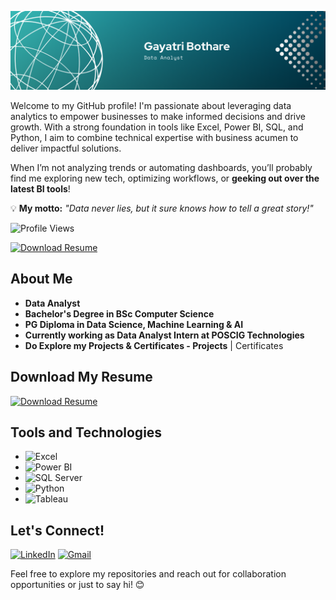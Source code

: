 ![Gayatri Bothare - Data Analyst](https://github.com/GayatriBothare/Banner/blob/main/Banner%20.png)

Welcome to my GitHub profile! I'm passionate about leveraging data analytics to empower businesses to make informed decisions and drive growth. With a strong foundation in tools like Excel, Power BI, SQL, and Python, I aim to combine technical expertise with business acumen to deliver impactful solutions.

When I’m not analyzing trends or automating dashboards, you’ll probably find me exploring new tech, optimizing workflows, or **geeking out over the latest BI tools**! 

💡 **My motto:** *"Data never lies, but it sure knows how to tell a great story!"*  

![Profile Views](https://komarev.com/ghpvc/?username=GayatriBothare&color=blue)

 
<a href="https://github.com/GayatriBothare/Resume/raw/main/Gayatri_Bothare.pdf" download>
    <img src="https://img.shields.io/badge/Download-Resume-blue?style=for-the-badge&logo=adobe" alt="Download Resume">
</a>


##  About Me

-  **Data Analyst**
-  **Bachelor's Degree in BSc Computer Science**
-  **PG Diploma in Data Science, Machine Learning & AI**
-  **Currently working as Data Analyst Intern at POSCIG Technologies**
-  **Do Explore my Projects & Certificates - <a href="https://github.com/GayatriBothare?tab=repositories" style="text-decoration: none;">Projects</a>** | <a href="https://github.com/GayatriBothare/Certificates" style="text-decoration: none;">Certificates</a>


##  Download My Resume  
<a href="https://github.com/GayatriBothare/Resume/raw/main/Gayatri_Bothare.pdf" download>
    <img src="https://img.shields.io/badge/Download-Resume-blue?style=for-the-badge&logo=adobe" alt="Download Resume">
</a>


##  Tools and Technologies  

- ![Excel](https://img.shields.io/badge/-Excel-217346?style=for-the-badge&logo=microsoft-excel&logoColor=white)  
- ![Power BI](https://img.shields.io/badge/-PowerBI-F2C811?style=for-the-badge&logo=power-bi&logoColor=black)  
- ![SQL Server](https://img.shields.io/badge/-SQL%20Server-CC2927?style=for-the-badge&logo=microsoft-sql-server&logoColor=white)  
- ![Python](https://img.shields.io/badge/-Python-3776AB?style=for-the-badge&logo=python&logoColor=white)  
- ![Tableau](https://img.shields.io/badge/-Tableau-E97627?style=for-the-badge&logo=tableau&logoColor=white)


##  Let's Connect!

[![LinkedIn](https://img.shields.io/badge/-LinkedIn-blue?style=for-the-badge&logo=linkedin)](https://linkedin.com/in/gayatri-bothare)   [![Gmail](https://img.shields.io/badge/-Email-red?style=for-the-badge&logo=gmail&logoColor=white)](mailto:gayatribothare@gmail.com)

Feel free to explore my repositories and reach out for collaboration opportunities or just to say hi! 😊
